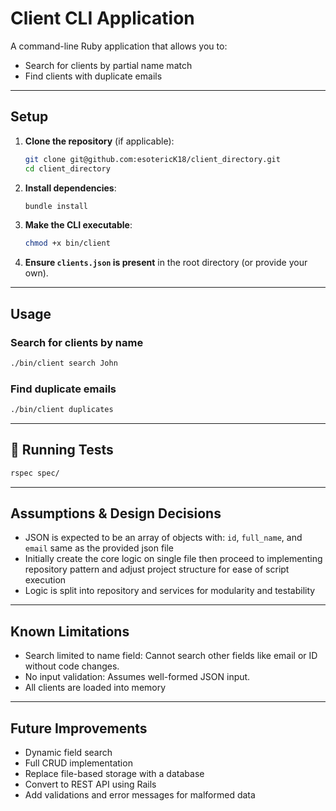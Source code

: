 # Client CLI Application

A command-line Ruby application that allows you to:

- Search for clients by partial name match
- Find clients with duplicate emails

---

## Setup

1. **Clone the repository** (if applicable):

   ```bash
   git clone git@github.com:esotericK18/client_directory.git
   cd client_directory
   ```

2. **Install dependencies**:

   ```bash
   bundle install
   ```

3. **Make the CLI executable**:

   ```bash
   chmod +x bin/client
   ```

4. **Ensure `clients.json` is present** in the root directory (or provide your own).

---

## Usage

### Search for clients by name

```bash
./bin/client search John
```

### Find duplicate emails

```bash
./bin/client duplicates
```

---

## 🧪 Running Tests

```bash
rspec spec/
```

---

## Assumptions & Design Decisions

- JSON is expected to be an array of objects with: `id`, `full_name`, and `email` same as the provided json file
- Initially create the core logic on single file then proceed to implementing repository pattern and adjust project structure for ease of script execution
- Logic is split into repository and services for modularity and testability

---

## Known Limitations

- Search limited to name field: Cannot search other fields like email or ID without code changes.
- No input validation: Assumes well-formed JSON input.
- All clients are loaded into memory

---

## Future Improvements

- Dynamic field search
- Full CRUD implementation
- Replace file-based storage with a database
- Convert to REST API using Rails
- Add validations and error messages for malformed data
